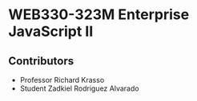 # WEB330-323M Enterprise JavaScript II
## Contributors
* Professor Richard Krasso
* Student Zadkiel Rodriguez Alvarado
